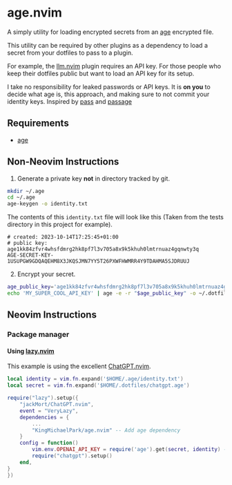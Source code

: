 # age.nvim

A simply utility for loading encrypted secrets from an
[age](https://github.com/FiloSottile/age) encrypted file.

This utility can be required by other plugins as a dependency
to load a secret from your dotfiles to pass to a plugin.

For example, the [llm.nvim](https://github.com/huggingface/llm.nvim) plugin
requires an API key. For those people who keep their dotfiles public but want
to load an API key for its setup.

I take no responsibility for leaked passwords or API keys. It is **on you**
to decide what age is, this approach, and making sure to not commit
your identity keys. Inspired by [pass](https://www.passwordstore.org/)
and [passage](https://github.com/FiloSottile/passage/blob/main/INSTALL)


## Requirements

- [age](https://github.com/FiloSottile/age)

## Non-Neovim Instructions

1. Generate a private key **not** in directory tracked by git.

```bash
mkdir ~/.age
cd ~/.age
age-keygen -o identity.txt
```

The contents of this `identity.txt` file will look like this
(Taken from the tests directory in this project for example).

```
# created: 2023-10-14T17:25:45+01:00
# public key: age1kk84zfvr4whsfdmrg2hk8pf7l3v705a8x9k5khuh0lmtrnuaz4gqnwty3q
AGE-SECRET-KEY-1USUPGW9GDQAQEHM8X3JKQSJMN7YY5T26PXWFHWMRR4Y9TDAHMA5SJDRUUJ
```

2. Encrypt your secret.

```bash
age_public_key='age1kk84zfvr4whsfdmrg2hk8pf7l3v705a8x9k5khuh0lmtrnuaz4gqnwty3q'
echo 'MY_SUPER_COOL_API_KEY' | age -e -r "$age_public_key" -o ~/.dotfiles/api_key.age
```

## Neovim Instructions

### Package manager

#### Using [lazy.nvim](https://github.com/folke/lazy.nvim)

This example is using the excellent [ChatGPT.nvim](https://github.com/jackMort/ChatGPT.nvim).

```lua
local identity = vim.fn.expand('$HOME/.age/identity.txt')
local secret = vim.fn.expand('$HOME/.dotfiles/chatgpt.age')

require("lazy").setup({
    "jackMort/ChatGPT.nvim",
    event = "VeryLazy",
    dependencies = {
        ...
        "KingMichaelPark/age.nvim" -- Add age dependency
    }
    config = function()
        vim.env.OPENAI_API_KEY = require('age').get(secret, identity) -- Get secret
        require("chatgpt").setup()
    end,
}
})
```

